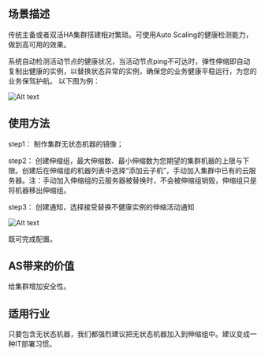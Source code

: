 
## 场景描述

传统主备或者双活HA集群搭建相对繁琐。可使用Auto Scaling的健康检测能力，做到高可用的效果。

系统自动检测活动节点的健康状况，当活动节点ping不可达时，弹性伸缩即自动复制出健康的实例，以替换状态异常的实例，确保您的业务健康平稳运行，为您的业务保驾护航。
以下图为例：

![Alt text](http://imgcache.tcecqpoc.fsphere.cn/image/mc.qcloudimg.com/static/img/b4553279b674477afa12c5109e09bf6f/04+%282%29.gif)

## 使用方法

step1： 制作集群无状态机器的镜像；

step2： 创建伸缩组，最大伸缩数、最小伸缩数为您期望的集群机器的上限与下限。创建后在伸缩组的机器列表中选择“添加云子机”，手动加入集群中已有的云服务器。注：手动加入伸缩组的云服务器被替换时，不会被伸缩组销毁，伸缩组只是将机器移出伸缩组。

step3： 创建通知，选择接受替换不健康实例的伸缩活动通知

![Alt text](http://imgcache.tcecqpoc.fsphere.cn/image/mc.qcloudimg.com/static/img/ebee2c6fbcae2766d12ca046cdc75317/26.png)

既可完成配置。

## AS带来的价值

给集群增加安全性。

## 适用行业
只要包含无状态机器，我们都强烈建议把无状态机器加入到伸缩组中。建议变成一种IT部署习惯。
